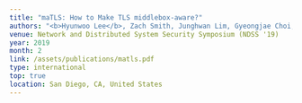 ```yaml
---
title: "maTLS: How to Make TLS middlebox-aware?"
authors: "<b>Hyunwoo Lee</b>, Zach Smith, Junghwan Lim, Gyeongjae Choi, Selin Chun, Taejoong Chung, and Ted ``Taekyoung'' Kwon"
venue: Network and Distributed System Security Symposium (NDSS '19)
year: 2019
month: 2
link: /assets/publications/matls.pdf
type: international
top: true
location: San Diego, CA, United States
---
```

